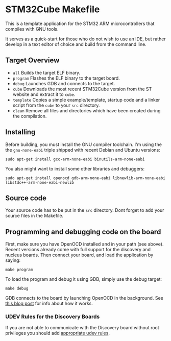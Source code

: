 # STM32Cube Makefile

This is a template application for the STM32 ARM microcontrollers that compiles with GNU tools.

It serves as a quick-start for those who do not wish to use an IDE, but rather
develop in a text editor of choice and build from the command line.

## Target Overview

  - `all`       Builds the target ELF binary.
  - `program`   Flashes the ELF binary to the target board.
  - `debug`     Launches GDB and connects to the target.
  - `cube`      Downloads the most recent STM32Cube version from the ST website and extract it to `cube`.
  - `template`  Copies a simple example/template, startup code and a linker script from the `cube` to your `src` directory.
  - `clean`     Remove all files and directories which have been created during the compilation.

## Installing

Before building, you must install the GNU compiler toolchain.
I'm using the the `gnu-none-eabi` triple shipped with recent Debian and Ubuntu versions:

    sudo apt-get install gcc-arm-none-eabi binutils-arm-none-eabi

You also might want to install some other libraries and debuggers:

    sudo apt-get install openocd gdb-arm-none-eabi libnewlib-arm-none-eabi libstdc++-arm-none-eabi-newlib

## Source code

Your source code has to be put in the `src` directory.
Dont forget to add your source files in the Makefile.

## Programming and debugging code on the board

First, make sure you have OpenOCD installed and in your path (see above).
Recent versions already come with full support for the discovery and nucleus boards.
Then connect your board, and load the application by saying:

    make program

To load the program and debug it using GDB, simply use the debug target:

    make debug

GDB connects to the board by launching OpenOCD in the background.
See [this blog post](http://www.mjblythe.com/hacks/2013/02/debugging-stm32-with-gdb-and-openocd/)
for info about how it works.

### UDEV Rules for the Discovery Boards

If you are not able to communicate with the Discovery board without
root privileges you should add [appropriate udev rules](49-stlink.rules).



